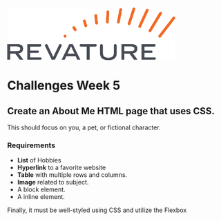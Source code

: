 ![Revature Logo](./Revature%20Logo.png "Revature Logo")

# Challenges Week 5

## Create an About Me HTML page that uses CSS.
This should focus on you, a pet, or fictional character.

### Requirements
* **List** of Hobbies
* **Hyperlink** to a favorite website
* **Table** with multiple rows and columns.
* **Image** related to subject.
* A block element.
* A inline element.

Finally, it must be well-styled using CSS and utilize the Flexbox
